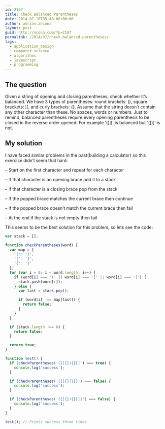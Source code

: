 ```yaml
---
id: 2167
title: Check Balanced Parentheses
date: 2014-07-10T05:48:00+00:00
author: adrian.ancona
layout: post
guid: http://ncona.com/?p=2167
permalink: /2014/07/check-balanced-parentheses/
tags:
  - application_design
  - computer_science
  - algorithms
  - javascript
  - programming
---
```

## The question

Given a string of opening and closing parentheses, check whether it’s balanced. We have 3 types of parentheses: round brackets: (), square brackets: [], and curly brackets: {}. Assume that the string doesn’t contain any other character than these. No spaces, words or numbers. Just to remind, balanced parentheses require every opening parenthesis to be closed in the reverse order opened. For example ‘([])’ is balanced but ‘([)]‘ is not.

<!--more-->

## My solution

I have faced similar problems in the past(building a calculator) so this exercise didn&#8217;t seem that hard:

&#8211; Start on the first character and repeat for each character
  
&#8211; If that character is an opening brace add it to a stack
  
&#8211; If that character is a closing brace pop from the stack
  
&#8211; If the popped brace matches the current brace then continue
  
&#8211; If the popped brace doesn&#8217;t match the current brace then fail
  
&#8211; At the end if the stack is not empty then fail

This seems to be the best solution for this problem, so lets see the code:

```js
var stack = [];

function checkParentheses(word) {
  var map = {
    '(': ')',
    '[': ']',
    '{': '}'
  };
  for (var i = 0; i < word.length; i++) {
    if (word[i] === '(' || word[i] === '[' || word[i] === '{') {
      stack.push(word[i]);
    } else {
      var last = stack.pop();

      if (word[i] !== map[last]) {
        return false;
      }
    }
  }

  if (stack.length !== 0) {
    return false;
  }

  return true;
}

function test() {
  if (checkParentheses('([]{}){}[]') === true) {
    console.log('success');
  }

  if (checkParentheses('([]{}{}[]') === false) {
    console.log('success');
  }

  if (checkParentheses('([]{}){}[]}') === false) {
    console.log('success');
  }
}

test(); // Prints success three times
```
